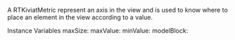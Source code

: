 A RTKiviatMetric represent an axis in the view and is used to know where to place an element in the view according to a value.

Instance Variables
	maxSize:		<Object>
	maxValue:		<Object>
	minValue:		<Object>
	modelBlock:		<Object>

maxSize
	- xxxxx

maxValue
	- xxxxx

minValue
	- xxxxx

modelBlock
	- xxxxx
